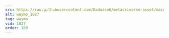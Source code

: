 ```yaml
---
src: https://raw.githubusercontent.com/Dadaism6/metadriverse-asset/main/script-waymo-output-newcompressed/waymo_1027.mp4
alt: waymo_1027
tag: waymo
vid: 1027
order: 180
---
```

